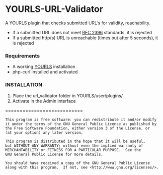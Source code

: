 # YOURLS-URL-Validator
A YOURLS plugin that checks submitted URL's for validity, reachability.

- If a submitted URL does not meet [RFC 2396](http://www.faqs.org/rfcs/rfc2396.html) standards, it is rejected
- If a submitted http(s) URL is unreachable (times out after 5 seconds), it is rejected

### Requirements
- A working [YOURLS](https://github.com/YOURLS/YOURLS) installation
- php-curl installed and activated

### INSTALLATION

1. Place the url_validator folder in YOURLS/user/plugins/
2. Activate in the Admin interface

===========================

    This program is free software: you can redistribute it and/or modify
    it under the terms of the GNU General Public License as published by
    the Free Software Foundation, either version 3 of the License, or
    (at your option) any later version.

    This program is distributed in the hope that it will be useful,
    but WITHOUT ANY WARRANTY; without even the implied warranty of
    MERCHANTABILITY or FITNESS FOR A PARTICULAR PURPOSE.  See the
    GNU General Public License for more details.

    You should have received a copy of the GNU General Public License
    along with this program.  If not, see <http://www.gnu.org/licenses/>.

